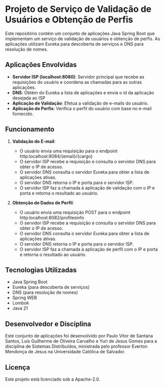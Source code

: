 

# Projeto de Serviço de Validação de Usuários e Obtenção de Perfis


Este repositório contém um conjunto de aplicações Java Spring Boot que implementam um serviço de validação de usuários e obtenção de perfis. As aplicações utilizam Eureka para descoberta de serviços e DNS para resolução de nomes.

## Aplicações Envolvidas

- **Servidor ISP (localhost:8080)**: Servidor principal que recebe as requisições do usuário e coordena as chamadas para as outras aplicações.
- **DNS**: Obtém do Eureka a lista de aplicações e envia o id da aplicação desejada ao ISP
- **Aplicação de Validação**: Efetua a validação de e-mails do usuário.
- **Aplicação de Perfis**: Verifica o perfil do usuário com base no e-mail fornecido.

## Funcionamento

1. **Validação do E-mail**:
   - O usuário envia uma requisição para o endpoint http:localhost:8084/{email}/{cargo}
   - O servidor ISP recebe a requisição e consulta o servidor DNS para obter o IP de acesso.
   - O servidor DNS consulta o servidor Eureka para obter a lista de aplicações ativas.
   - O servidor DNS retorna o IP e porta para o servidor ISP.
   - O servidor ISP faz a chamada à aplicação de validação com o IP e porta e retorna o resultado ao usuário.

2. **Obtenção de Dados de Perfil**:
   - O usuário envia uma requisição POST para o endpoint http:localhost:8082/profilesinfo
   - O servidor ISP recebe a requisição e consulta o servidor DNS para obter o IP de acesso.
   - O servidor DNS consulta o servidor Eureka para obter a lista de aplicações ativas.
   - O servidor DNS retorna o IP e porta para o servidor ISP.
   - O servidor ISP faz a chamada à aplicação de perfil com o IP e porta e retorna o resultado ao usuário.

## Tecnologias Utilizadas

- Java Spring Boot
- Eureka (para descoberta de serviços)
- DNS (para resolução de nomes)
- Spring WEB
- Lombok
- Java 21

## Desenvolvedor e Disciplina

Este conjunto de aplicações foi desenvolvido por Paulo Vitor de Santana Santos, Luis Guilherme de Oliveira Carvalho e Yuri de Jesus Gomes para a disciplina de Sistemas Distribuídos, ministrada pelo professor Everton Mendonça de Jesus na Universidade Católica de Salvador.

## Licença

Este projeto está licenciado sob a Apache-2.0.
